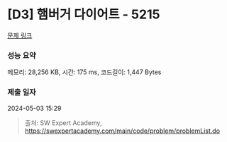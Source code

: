 # [D3] 햄버거 다이어트 - 5215 

[문제 링크](https://swexpertacademy.com/main/code/problem/problemDetail.do?contestProbId=AWT-lPB6dHUDFAVT) 

### 성능 요약

메모리: 28,256 KB, 시간: 175 ms, 코드길이: 1,447 Bytes

### 제출 일자

2024-05-03 15:29



> 출처: SW Expert Academy, https://swexpertacademy.com/main/code/problem/problemList.do
